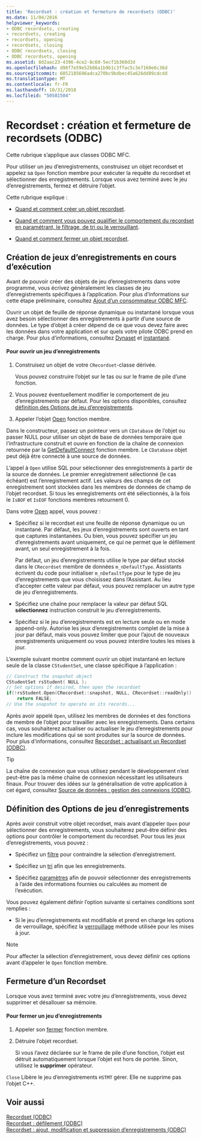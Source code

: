 ```yaml
---
title: 'Recordset : création et fermeture de recordsets (ODBC)'
ms.date: 11/04/2016
helpviewer_keywords:
- ODBC recordsets, creating
- recordsets, creating
- recordsets, opening
- recordsets, closing
- ODBC recordsets, closing
- ODBC recordsets, opening
ms.assetid: 8d2aac23-4396-4ce2-8c60-5ecf1b360d3d
ms.openlocfilehash: d98f7e59e52b86a1b9b1c3ffac5c3e7160e6c36d
ms.sourcegitcommit: 6052185696adca270bc9bdbec45a626dd89cdcdd
ms.translationtype: MT
ms.contentlocale: fr-FR
ms.lasthandoff: 10/31/2018
ms.locfileid: "50581504"
---
```

# <a name="recordset-creating-and-closing-recordsets-odbc"></a>Recordset : création et fermeture de recordsets (ODBC)

Cette rubrique s’applique aux classes ODBC MFC.

Pour utiliser un jeu d’enregistrements, construisez un objet recordset et appelez sa `Open` fonction membre pour exécuter la requête du recordset et sélectionner des enregistrements. Lorsque vous avez terminé avec le jeu d’enregistrements, fermez et détruire l’objet.

Cette rubrique explique :

- [Quand et comment créer un objet recordset](#_core_creating_recordsets_at_run_time).

- [Quand et comment vous pouvez qualifier le comportement du recordset en paramétrant, le filtrage, de tri ou le verrouillant](#_core_setting_recordset_options).

- [Quand et comment fermer un objet recordset](#_core_closing_a_recordset).

##  <a name="_core_creating_recordsets_at_run_time"></a> Création de jeux d’enregistrements en cours d’exécution

Avant de pouvoir créer des objets de jeu d’enregistrements dans votre programme, vous écrivez généralement les classes de jeu d’enregistrements spécifiques à l’application. Pour plus d’informations sur cette étape préliminaire, consultez [Ajout d’un consommateur ODBC MFC](../../mfc/reference/adding-an-mfc-odbc-consumer.md).

Ouvrir un objet de feuille de réponse dynamique ou instantané lorsque vous avez besoin sélectionner des enregistrements à partir d’une source de données. Le type d’objet à créer dépend de ce que vous devez faire avec les données dans votre application et sur quels votre pilote ODBC prend en charge. Pour plus d’informations, consultez [Dynaset](../../data/odbc/dynaset.md) et [instantané](../../data/odbc/snapshot.md).

#### <a name="to-open-a-recordset"></a>Pour ouvrir un jeu d’enregistrements

1. Construisez un objet de votre `CRecordset`-classe dérivée.

   Vous pouvez construire l’objet sur le tas ou sur le frame de pile d’une fonction.

1. Vous pouvez éventuellement modifier le comportement de jeu d’enregistrements par défaut. Pour les options disponibles, consultez [définition des Options de jeu d’enregistrements](#_core_setting_recordset_options).

1. Appeler l’objet [Open](../../mfc/reference/crecordset-class.md#open) fonction membre.

Dans le constructeur, passez un pointeur vers un `CDatabase` de l’objet ou passer NULL pour utiliser un objet de base de données temporaire que l’infrastructure construit et ouvre en fonction de la chaîne de connexion retournée par la [GetDefaultConnect](../../mfc/reference/crecordset-class.md#getdefaultconnect) fonction membre. Le `CDatabase` objet peut déjà être connecté à une source de données.

L’appel à `Open` utilise SQL pour sélectionner des enregistrements à partir de la source de données. Le premier enregistrement sélectionné (le cas échéant) est l’enregistrement actif. Les valeurs des champs de cet enregistrement sont stockées dans les membres de données de champ de l’objet recordset. Si tous les enregistrements ont été sélectionnés, à la fois le `IsBOF` et `IsEOF` fonctions membres retournent 0.

Dans votre [Open](../../mfc/reference/crecordset-class.md#open) appel, vous pouvez :

- Spécifiez si le recordset est une feuille de réponse dynamique ou un instantané. Par défaut, les jeux d’enregistrements sont ouverts en tant que captures instantanées. Ou bien, vous pouvez spécifier un jeu d’enregistrements avant uniquement, ce qui ne permet que le défilement avant, un seul enregistrement à la fois.

   Par défaut, un jeu d’enregistrements utilise le type par défaut stocké dans le `CRecordset` membre de données `m_nDefaultType`. Assistants écrivent du code pour initialiser `m_nDefaultType` pour le type de jeu d’enregistrements que vous choisissez dans l’Assistant. Au lieu d’accepter cette valeur par défaut, vous pouvez remplacer un autre type de jeu d’enregistrements.

- Spécifiez une chaîne pour remplacer la valeur par défaut SQL **sélectionnez** instruction construit le jeu d’enregistrements.

- Spécifiez si le jeu d’enregistrements est en lecture seule ou en mode append-only. Autorise les jeux d’enregistrements complet de la mise à jour par défaut, mais vous pouvez limiter que pour l’ajout de nouveaux enregistrements uniquement ou vous pouvez interdire toutes les mises à jour.

L’exemple suivant montre comment ouvrir un objet instantané en lecture seule de la classe `CStudentSet`, une classe spécifique à l’application :

```cpp
// Construct the snapshot object
CStudentSet rsStudent( NULL );
// Set options if desired, then open the recordset
if(!rsStudent.Open(CRecordset::snapshot, NULL, CRecordset::readOnly))
    return FALSE;
// Use the snapshot to operate on its records...
```

Après avoir appelé `Open`, utilisez les membres de données et des fonctions de membre de l’objet pour travailler avec les enregistrements. Dans certains cas, vous souhaiterez actualiser ou actualiser le jeu d’enregistrements pour inclure les modifications qui se sont produites sur la source de données. Pour plus d’informations, consultez [Recordset : actualisant un Recordset (ODBC)](../../data/odbc/recordset-requerying-a-recordset-odbc.md).

> [!TIP]
>  La chaîne de connexion que vous utilisez pendant le développement n’est peut-être pas la même chaîne de connexion nécessitant les utilisateurs finaux. Pour trouver des idées sur la généralisation de votre application à cet égard, consultez [Source de données : gestion des connexions (ODBC)](../../data/odbc/data-source-managing-connections-odbc.md).

##  <a name="_core_setting_recordset_options"></a> Définition des Options de jeu d’enregistrements

Après avoir construit votre objet recordset, mais avant d’appeler `Open` pour sélectionner des enregistrements, vous souhaiterez peut-être définir des options pour contrôler le comportement du recordset. Pour tous les jeux d’enregistrements, vous pouvez :

- Spécifiez un [filtre](../../data/odbc/recordset-filtering-records-odbc.md) pour contraindre la sélection d’enregistrement.

- Spécifiez un [tri](../../data/odbc/recordset-sorting-records-odbc.md) afin que les enregistrements.

- Spécifiez [paramètres](../../data/odbc/recordset-parameterizing-a-recordset-odbc.md) afin de pouvoir sélectionner des enregistrements à l’aide des informations fournies ou calculées au moment de l’exécution.

Vous pouvez également définir l’option suivante si certaines conditions sont remplies :

- Si le jeu d’enregistrements est modifiable et prend en charge les options de verrouillage, spécifiez la [verrouillage](../../data/odbc/recordset-locking-records-odbc.md) méthode utilisée pour les mises à jour.

> [!NOTE]
>  Pour affecter la sélection d’enregistrement, vous devez définir ces options avant d’appeler le `Open` fonction membre.

##  <a name="_core_closing_a_recordset"></a> Fermeture d’un Recordset

Lorsque vous avez terminé avec votre jeu d’enregistrements, vous devez supprimer et désallouer sa mémoire.

#### <a name="to-close-a-recordset"></a>Pour fermer un jeu d’enregistrements

1. Appeler son [fermer](../../mfc/reference/crecordset-class.md#close) fonction membre.

1. Détruire l’objet recordset.

   Si vous l’avez déclarée sur le frame de pile d’une fonction, l’objet est détruit automatiquement lorsque l’objet est hors de portée. Sinon, utilisez le **supprimer** opérateur.

`Close` Libère le jeu d’enregistrements `HSTMT` gérer. Elle ne supprime pas l’objet C++.

## <a name="see-also"></a>Voir aussi

[Recordset (ODBC)](../../data/odbc/recordset-odbc.md)<br/>
[Recordset : défilement (ODBC)](../../data/odbc/recordset-scrolling-odbc.md)<br/>
[Recordset : ajout, modification et suppression d’enregistrements (ODBC)](../../data/odbc/recordset-adding-updating-and-deleting-records-odbc.md)